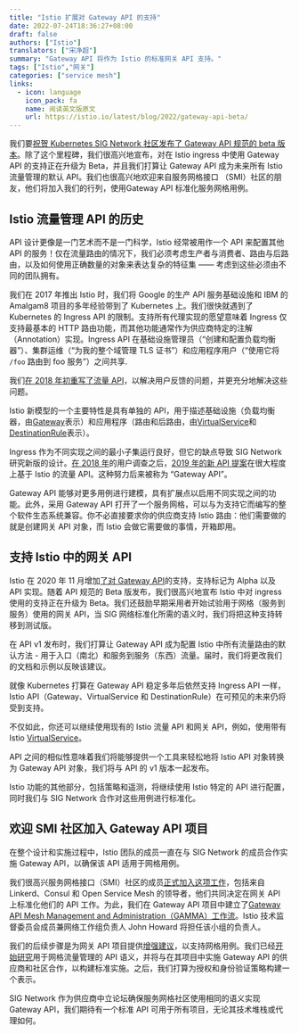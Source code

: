 ```yaml
---
title: "Istio 扩展对 Gateway API 的支持"
date: 2022-07-24T18:36:27+08:00
draft: false
authors: ["Istio"]
translators: ["宋净超"]
summary: "Gateway API 将作为 Istio 的标准网关 API 支持。"
tags: ["Istio","网关"]
categories: ["service mesh"]
links:
  - icon: language
    icon_pack: fa
    name: 阅读英文版原文
    url: https://istio.io/latest/blog/2022/gateway-api-beta/
---
```


我们要[祝贺 Kubernetes SIG Network 社区发布了 Gateway API 规范的 beta 版本](https://kubernetes.io/blog/2022/07/13/gateway-api-graduates-to-beta/)。除了这个里程碑，我们很高兴地宣布，对在 Istio ingress 中使用 Gateway API 的支持正在升级为 Beta，并且我们打算让 Gateway API 成为未来所有 Istio 流量管理的默认 API。我们也很高兴地欢迎来自服务网格接口 （SMI）社区的朋友，他们将加入我们的行列，使用Gateway API 标准化服务网格用例。

## Istio 流量管理 API 的历史

API 设计更像是一门艺术而不是一门科学，Istio 经常被用作一个 API 来配置其他 API 的服务！仅在流量路由的情况下，我们必须考虑生产者与消费者、路由与后路由，以及如何使用正确数量的对象来表达复杂的特征集 —— 考虑到这些必须由不同的团队拥有。

我们在 2017 年推出 Istio 时，我们将 Google 的生产 API 服务基础设施和 IBM 的 Amalgam8 项目的多年经验带到了 Kubernetes 上。我们很快就遇到了 Kubernetes 的 Ingress API 的限制。支持所有代理实现的愿望意味着 Ingress 仅支持最基本的 HTTP 路由功能，而其他功能通常作为供应商特定的注解（Annotation）实现。Ingress API 在基础设施管理员（“创建和配置负载均衡器”）、集群运维（“为我的整个域管理 TLS 证书”）和应用程序用户（“使用它将 `/foo` 路由到 foo 服务”）之间共享.

我们[在 2018 年初重写了流量 API](https://istio.io/latest/blog/2018/v1alpha3-routing/)，以解决用户反馈的问题，并更充分地解决这些问题。

Istio 新模型的一个主要特性是具有单独的 API，用于描述基础设施（负载均衡器，由[Gateway](https://istio.io/latest/docs/concepts/traffic-management/#gateways)表示）和应用程序（路由和后路由，由[VirtualService](https://istio.io/latest/docs/concepts/traffic-management/#virtual-services)和[DestinationRule](https://istio.io/latest/docs/concepts/traffic-management/#destination-rules)表示）。

Ingress 作为不同实现之间的最小子集运行良好，但它的缺点导致 SIG Network 研究新版的设计。[在 2018 年](https://github.com/bowei/k8s-ingress-survey-2018/blob/master/survey.pdf)的用户调查之后，[2019 年的新 API 提案](https://www.youtube.com/watch?v=Ne9UJL6irXY)在很大程度上基于 Istio 的流量 API。这种努力后来被称为 “Gateway API”。

Gateway API 能够对更多用例进行建模，具有扩展点以启用不同实现之间的功能。此外，采用 Gateway API 打开了一个服务网格，可以与为支持它而编写的整个软件生态系统兼容。你不必直接要求你的供应商支持 Istio 路由：他们需要做的就是创建网关 API 对象，而 Istio 会做它需要做的事情，开箱即用。

## 支持 Istio 中的网关 API

Istio 在 2020 年 11 月增加[了对 Gateway API](https://istio.io/latest/docs/tasks/traffic-management/ingress/gateway-api/)的支持，支持标记为 Alpha 以及 API 实现。随着 API 规范的 Beta 版发布，我们很高兴地宣布 Istio 中对 ingress 使用的支持正在升级为 Beta。我们还鼓励早期采用者开始试验用于网格（服务到服务）使用的网关 API，当 SIG 网络标准化所需的语义时，我们将把这种支持转移到测试版。

在 API v1 发布时，我们打算让 Gateway API 成为配置 Istio 中所有流量路由的默认方法 - 用于入口（南北）和服务到服务（东西）流量。届时，我们将更改我们的文档和示例以反映该建议。

就像 Kubernetes 打算在 Gateway API 稳定多年后依然支持 Ingress API 一样，Istio API（Gateway、VirtualService 和 DestinationRule）在可预见的未来仍将受到支持。

不仅如此，你还可以继续使用现有的 Istio 流量 API 和网关 API，例如，使用带有 Istio [VirtualService](https://gateway-api.sigs.k8s.io/v1beta1/api-types/httproute/)。

API 之间的相似性意味着我们将能够提供一个工具来轻松地将 Istio API 对象转换为 Gateway API 对象，我们将与 API 的 v1 版本一起发布。

Istio 功能的其他部分，包括策略和遥测，将继续使用 Istio 特定的 API 进行配置，同时我们与 SIG Network 合作对这些用例进行标准化。

## 欢迎 SMI 社区加入 Gateway API 项目

在整个设计和实施过程中，Istio 团队的成员一直在与 SIG Network 的成员合作实施 Gateway API，以确保该 API 适用于网格用例。

我们很高兴服务网格接口（SMI）社区的成员[正式加入这项工作](https://smi-spec.io/blog/announcing-smi-gateway-api-gamma)，包括来自 Linkerd、Consul 和 Open Service Mesh 的领导者，他们共同决定在网关 API 上标准化他们的 API 工作。为此，我们在 Gateway API 项目中建立了[Gateway API Mesh Management and Administration（GAMMA）工作流](https://gateway-api.sigs.k8s.io/contributing/gamma/)。Istio 技术监督委员会成员兼网络工作组负责人 John Howard 将担任该小组的负责人。

我们的后续步骤是为网关 API 项目提供[增强建议](https://gateway-api.sigs.k8s.io/v1alpha2/contributing/gep/)，以支持网格用例。我们已经[开始研究](https://docs.google.com/document/d/1T_DtMQoq2tccLAtJTpo3c0ohjm25vRS35MsestSL9QU/edit)用于网格流量管理的 API 语义，并将与在其项目中实施 Gateway API 的供应商和社区合作，以构建标准实施。之后，我们打算为授权和身份验证策略构建一个表示。

SIG Network 作为供应商中立论坛确保服务网格社区使用相同的语义实现 Gateway API，我们期待有一个标准 API 可用于所有项目，无论其技术堆栈或代理如何。
